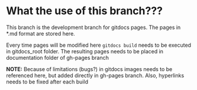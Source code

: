 # What the use of this branch???

This branch is the development branch for gitdocs pages. The pages in *.md format are stored here.

Every time pages will be modified here ```gitdocs build``` needs to be executed in gitdocs_root folder. The resulting pages needs to be placed in documentation folder of gh-pages branch

**NOTE:** Because of limitations (bugs?) in gitdocs images needs to be referenced here, but added directly in gh-pages branch. Also, hyperlinks needs to be fixed after each build

